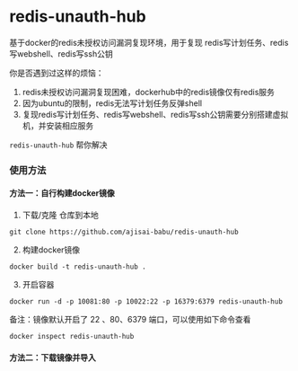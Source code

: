# redis-unauth-hub
基于docker的redis未授权访问漏洞复现环境，用于复现 redis写计划任务、redis写webshell、redis写ssh公钥

你是否遇到过这样的烦恼：
1. redis未授权访问漏洞复现困难，dockerhub中的redis镜像仅有redis服务
2. 因为ubuntu的限制，redis无法写计划任务反弹shell
3. 复现redis写计划任务、redis写webshell、redis写ssh公钥需要分别搭建虚拟机，并安装相应服务

`redis-unauth-hub` 帮你解决

### 使用方法

#### 方法一：自行构建docker镜像

1. 下载/克隆 仓库到本地
```
git clone https://github.com/ajisai-babu/redis-unauth-hub
```
2. 构建docker镜像
```
docker build -t redis-unauth-hub .
```
3. 开启容器
```
docker run -d -p 10081:80 -p 10022:22 -p 16379:6379 redis-unauth-hub
```

备注：镜像默认开启了 22 、80、6379 端口，可以使用如下命令查看
```
docker inspect redis-unauth-hub
```

#### 方法二：下载镜像并导入

